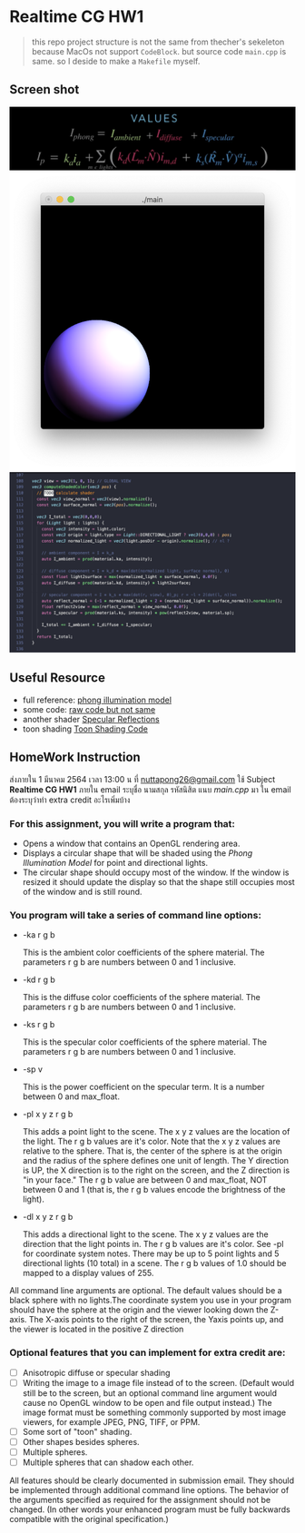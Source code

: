 # Realtime CG HW1

> this repo project structure is not the same from thecher's sekeleton because MacOs not support `CodeBlock`. but source code `main.cpp` is same. so I deside to make a `Makefile` myself.

## Screen shot

![main code](public/formular.jpg)
![finished as a try](public/screenshot-1.png)
![main code](public/code-1.png)

## Useful Resource

- full reference: [phong illumination model](https://andyzeng.github.io/basicshading)
- some code: [raw code but not same](https://github.com/emmiehe/basic-shading/blob/master/src/shading.cpp)
- another shader [Specular Reflections](https://www.scratchapixel.com/lessons/3d-basic-rendering/phong-shader-BRDF)
- toon shading [Toon Shading Code](https://prideout.net/blog/old/blog/index.html@tag=toon-shader.html)

## HomeWork Instruction

ส่งภายใน 1 มีนาคม 2564 เวลา 13:00 น ที่ [nuttapong26@gmail.com](mailto:nuttapong26@gmail.com)
ใช้ Subject __Realtime CG HW1__ ภายใน email ระบุชื่อ นามสกุล รหัสนิสิต 
แนบ _main.cpp_ มา ใน email 
ต้องระบุว่าทำ extra credit อะไรเพิ่มบ้าง   

### For this assignment, you will write a program that: 
- Opens a window that contains an OpenGL rendering area. 
- Displays a circular shape that will be shaded using the _Phong Illumination Model_ for point and directional lights. 
- The circular shape should occupy most of the window. If the window is resized it should update the display so that the shape still occupies most of the window and is still round. 

### You program will take a series of command line options: 

- -ka r g b 
  
  This is the ambient color coefficients of the sphere material. The parameters r g b are numbers between 0 and 1 inclusive. 

- -kd r g b 
  
  This is the diffuse color coefficients of the sphere material. The parameters r g b are numbers between 0 and 1 inclusive. 

- -ks r g b 

  This is the specular color coefficients of the sphere material. The parameters r g b are numbers between 0 and 1 inclusive. 

- -sp v 

  This is the power coefficient on the specular term. It is a number between 0 and max_float. 

- -pl x y z r g b 

  This adds a point light to the scene. The x y z values are the location of the light. The r g b values are it's color. Note that the x y z values are relative to the sphere. That is, the center of the sphere is at the origin and the radius of the sphere defines one unit of length. The Y direction is UP, the X direction is to the right on the screen, and the Z direction is "in your face." The r g b value are between 0 and max_float, NOT between 0 and 1 (that is, the r g b values encode the brightness of the light). 

- -dl x y z r g b 

  This adds a directional light to the scene. The x y z values are the direction that the light points in. The r g b values are it's color. See -pl for coordinate system notes. There may be up to 5 point lights and 5 directional lights (10 total) in a scene. The r g b values of 1.0 should be mapped to a display values of 255. 
 
All command line arguments are optional. The default values should be a black sphere with no lights.The coordinate system you use in your program should have the sphere at the origin and the viewer looking down the Z-axis. The X-axis points to the right of the screen, the Yaxis points up, and the viewer is located in the positive Z direction 
 
### Optional features that you can implement for extra credit are: 
- [ ] Anisotropic diffuse or specular shading 
- [ ] Writing the image to a image file instead of to the screen. (Default would still be to the screen, but an optional command line argument would cause no OpenGL window to be open and file output instead.) The image format must be something commonly supported by most image viewers, for example JPEG, PNG, TIFF, or PPM. 
- [ ] Some sort of "toon" shading. 
- [ ] Other shapes besides spheres. 
- [ ] Multiple spheres. 
- [ ] Multiple spheres that can shadow each other. 

All features should be clearly documented in submission email. They should be implemented through additional command line options. The behavior of the arguments specified as required for the assignment should not be changed. (In other words your enhanced program must be fully backwards compatible with the original specification.) 
 
